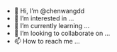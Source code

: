- 👋 Hi, I’m @chenwangdd
- 👀 I’m interested in ...
- 🌱 I’m currently learning ...
- 💞️ I’m looking to collaborate on ...
- 📫 How to reach me ...

<!---
chenwangdd/chenwangdd is a ✨ special ✨ repository because its `README.md` (this file) appears on your GitHub profile.
You can click the Preview link to take a look at your changes.
--->
